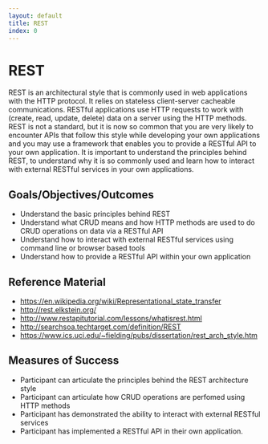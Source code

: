 ```yaml
---
layout: default
title: REST 
index: 0
---
```


REST
====

REST is an architectural style that is commonly used in web applications with the HTTP protocol. It relies on stateless client-server cacheable communications. RESTful applications use HTTP requests to work with (create, read, update, delete) data on a server using the HTTP methods. REST is not a standard, but it is now so common that you are very likely to encounter APIs that follow this style while developing your own applications and you may use a framework that enables you to provide a RESTful API to your own application. It is important to understand the principles behind REST, to understand why it is so commonly used and learn how to interact with external RESTful services in your own applications. 

Goals/Objectives/Outcomes
-------------------------

* Understand the basic principles behind REST
* Understand what CRUD means and how HTTP methods are used to do CRUD operations on data via a RESTful API
* Understand how to interact with external RESTful services using command line or browser based tools
* Understand how to provide a RESTful API within your own application 

Reference Material
------------------

* https://en.wikipedia.org/wiki/Representational_state_transfer
* http://rest.elkstein.org/
* http://www.restapitutorial.com/lessons/whatisrest.html
* http://searchsoa.techtarget.com/definition/REST
* https://www.ics.uci.edu/~fielding/pubs/dissertation/rest_arch_style.htm

Measures of Success
-------------------

* Participant can articulate the principles behind the REST architecture style
* Participant can articulate how CRUD operations are perfomed using HTTP methods
* Participant has demonstrated the ability to interact with external RESTful services
* Participant has implemented a RESTful API in their own application.

